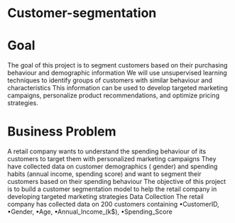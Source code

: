# Customer-segmentation

# Goal
The goal of this project is to segment
customers based on their purchasing
behaviour and demographic information
We will use unsupervised learning
techniques to identify groups of customers
with similar behaviour and
characteristics This information can be
used to develop targeted marketing
campaigns, personalize product
recommendations, and optimize pricing
strategies.

# Business Problem 
A
retail company wants to understand the spending
behaviour of its customers to target them with personalized
marketing campaigns They have collected data on
customer demographics ( gender) and spending habits
(annual income, spending score) and want to segment their
customers based on their spending behaviour The
objective of this project is to build a customer segmentation
model to help the retail company in developing targeted
marketing strategies
Data
Collection
The retail company has collected data on 200 customers
containing
•CustomerID,
•Gender,
•Age,
•Annual_Income_(k$),
•Spending_Score
